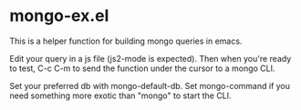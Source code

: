 mongo-ex.el
===========

This is a helper function for building mongo queries in emacs.

Edit your query in a js file (js2-mode is expected). Then when you're ready to test, C-c C-m to send the function under the cursor to a mongo CLI.

Set your preferred db with mongo-default-db.
Set mongo-command if you need something more exotic than "mongo" to start the CLI.


